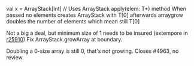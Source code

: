 val x = ArrayStack[Int] // Uses ArrayStack apply(elem: T*) method
When passed no elements creates ArrayStack with T[0] 
afterwards arraygrow doubles the number of elements which mean still T[0]

Not a big a deal, but minimum size of 1 needs to be insured
(extempore in [r25910](https://codereview.scala-lang.org/fisheye/changelog/scala-svn?cs=25910)) Fix ArrayStack.growArray at boundary.

Doubling a 0-size array is still 0, that's not growing.
Closes #4963, no review.
